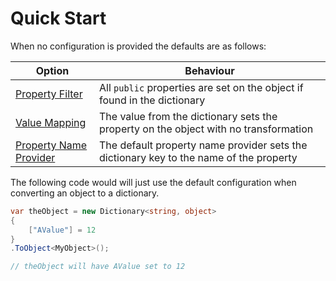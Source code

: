 # Quick Start

When no configuration is provided the defaults are as follows:

| Option                   | Behaviour                                                                              |
| ------------------------ | -------------------------------------------------------------------------------------- |
| [Property Filter]        | All `public` properties are set on the object if found in the dictionary               |
| [Value Mapping]          | The value from the dictionary sets the property on the object with no transformation   |
| [Property Name Provider] | The default property name provider sets the dictionary key to the name of the property |

The following code would will just use the default configuration when converting an object to a
dictionary.

```csharp { data-fiddle="L2nenX" }
var theObject = new Dictionary<string, object>
{
    ["AValue"] = 12
}
.ToObject<MyObject>();

// theObject will have AValue set to 12
```

[Property Filter]: ./02-custom-property-filter.md
[Value Mapping]: ./03-custom-value-mapping.md
[Property Name Provider]: ./04-custom-property-name.md
